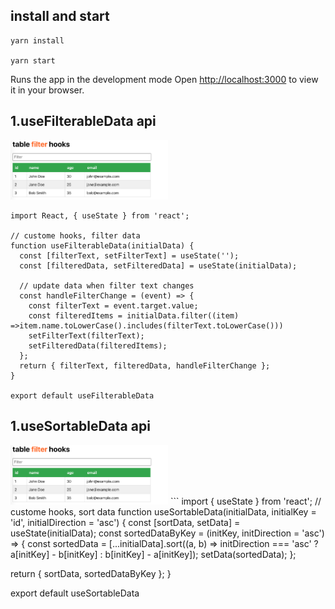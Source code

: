 
## install and start
```
yarn install

yarn start
```
Runs the app in the development mode Open [http://localhost:3000](http://localhost:3000) to view it in your browser.

## 1.useFilterableData api

<img src="./public/filterTable.png" width="50%">

```
import React, { useState } from 'react';
 
// custome hooks, filter data
function useFilterableData(initialData) {
  const [filterText, setFilterText] = useState('');
  const [filteredData, setFilteredData] = useState(initialData);
 
  // update data when filter text changes
  const handleFilterChange = (event) => {
    const filterText = event.target.value;
    const filteredItems = initialData.filter((item) =>item.name.toLowerCase().includes(filterText.toLowerCase()))
    setFilterText(filterText);
    setFilteredData(filteredItems);
  };
  return { filterText, filteredData, handleFilterChange };
}

export default useFilterableData
```
## 1.useSortableData api

<img src="./public/filterTable.png" width="50%">
```
import { useState } from 'react';
// custome hooks, sort data
function useSortableData(initialData, initialKey = 'id', initialDirection = 'asc') {
  const [sortData, setData] = useState(initialData);
  const sortedDataByKey = (initKey, initDirection = 'asc') => {
    const sortedData = [...initialData].sort((a, b) => initDirection === 'asc' ? a[initKey] - b[initKey] : b[initKey] - a[initKey]);
    setData(sortedData);
  };

  return { sortData, sortedDataByKey };
}

export default useSortableData
```

